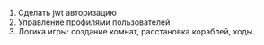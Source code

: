 1. Сделать jwt авторизацию
2. Управление профилями пользователей
3. Логика игры: создание комнат, расстановка кораблей, ходы.
